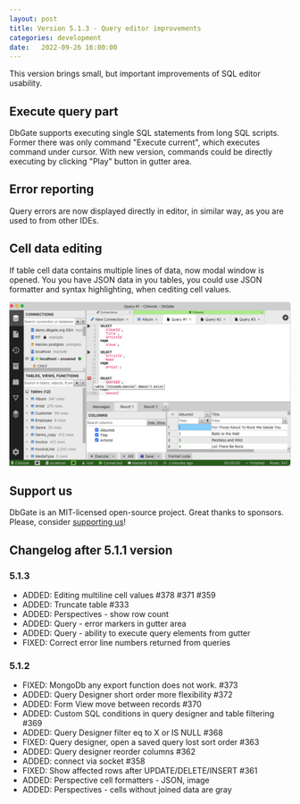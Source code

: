 ```yaml
---
layout: post
title: Version 5.1.3 - Query editor improvements
categories: development
date:   2022-09-26 16:00:00
---
```


This version brings small, but important improvements of SQL editor usability.

## Execute query part

DbGate supports executing single SQL statements from long SQL scripts. Former there was only command "Execute current", which executes command under cursor. With new version, commands could be directly executing by clicking "Play" button in gutter area.

## Error reporting

Query errors are now displayed directly in editor, in similar way, as you are used to from other IDEs.

## Cell data editing

If table cell data contains multiple lines of data, now modal window is opened. You you have JSON data in you tables, you could use JSON formatter and syntax highlighting, when cediting cell values.

<img src='/assets/screenshots/version-5-1-3.png' />

## Support us
DbGate is an MIT-licensed open-source project. Great thanks to sponsors. Please, consider [supporting us](https://github.com/sponsors/dbgate)!

## Changelog after 5.1.1 version
### 5.1.3
- ADDED: Editing multiline cell values #378 #371 #359
- ADDED: Truncate table #333
- ADDED: Perspectives - show row count
- ADDED: Query - error markers in gutter area
- ADDED: Query - ability to execute query elements from gutter
- FIXED: Correct error line numbers returned from queries

### 5.1.2
- FIXED: MongoDb any export function does not work. #373
- ADDED: Query Designer short order more flexibility #372
- ADDED: Form View move between records #370
- ADDED: Custom SQL conditions in query designer and table filtering #369
- ADDED: Query Designer filter eq to X or IS NULL #368
- FIXED: Query designer, open a saved query lost sort order #363
- ADDED: Query designer reorder columns #362
- ADDED: connect via socket #358
- FIXED: Show affected rows after UPDATE/DELETE/INSERT #361
- ADDED: Perspective cell formatters - JSON, image
- ADDED: Perspectives - cells without joined data are gray

